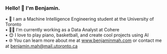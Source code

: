 ### Hello! 👋 I'm Benjamin.
• 🏫 I am a Machine Intelligence Engineering student at the University of Toronto\
• 👨‍💻 I'm currently working as a Data Analyst at Cohere\
• 😊 I love to play piano, basketball, and create cool projects using AI\
• 🌐 You can learn more about me at www.benjaminmah.com or contact me at benjamin.mah@mail.utoronto.ca


